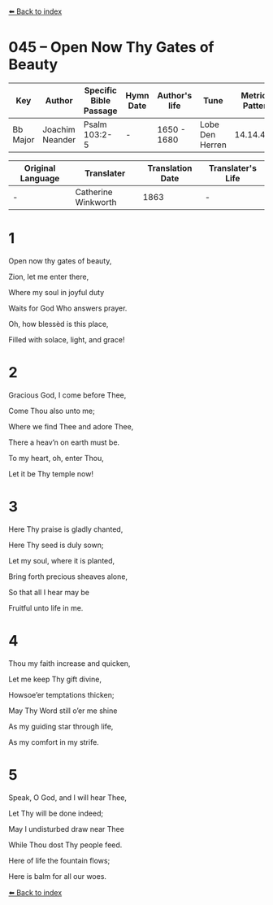 [⬅️ Back to index](../README.md)

# 045 – Open Now Thy Gates of Beauty

Key | Author   | Specific Bible Passage     |Hymn Date |Author's life |Tune |Metrical Pattern   |Composer/Source                                                                                        
-- | --------- | ---------------------------|----------|--------------|-----|-------------------|-------------   
Bb Major  | Joachim Neander      | Psalm 103:2-5 | -  | 1650 - 1680 | Lobe Den Herren | 14.14.4.7.8 | Chorale Book for England, 1863 

Original Language | Translater | Translation Date   | Translater's Life     
----------------- | --------- | --------------------|-------------   
\-  | Catherine Winkworth      | 1863 | -  | 1827 - 1878 



# 1

Open now thy gates of beauty,

Zion, let me enter there,

Where my soul in joyful duty

Waits for God Who answers prayer.

Oh, how blessèd is this place,

Filled with solace, light, and grace!



# 2

Gracious God, I come before Thee,

Come Thou also unto me;

Where we find Thee and adore Thee,

There a heav’n on earth must be.

To my heart, oh, enter Thou,

Let it be Thy temple now!



# 3

Here Thy praise is gladly chanted,

Here Thy seed is duly sown;

Let my soul, where it is planted,

Bring forth precious sheaves alone,

So that all I hear may be

Fruitful unto life in me.



# 4

Thou my faith increase and quicken,

Let me keep Thy gift divine,

Howsoe’er temptations thicken;

May Thy Word still o’er me shine

As my guiding star through life,

As my comfort in my strife.



# 5

Speak, O God, and I will hear Thee,

Let Thy will be done indeed;

May I undisturbed draw near Thee

While Thou dost Thy people feed.

Here of life the fountain flows;

Here is balm for all our woes.

[⬅️ Back to index](../README.md)
